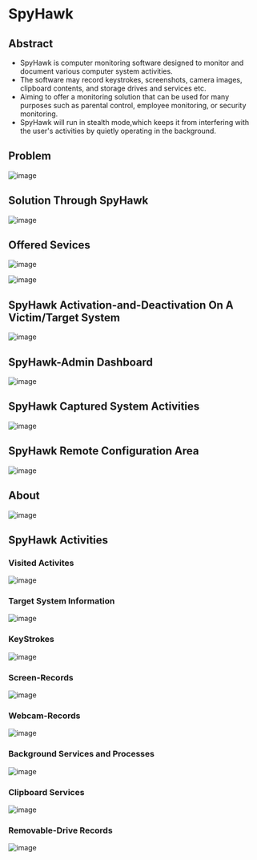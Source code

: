 # SpyHawk

<h2>Abstract</h2>

- SpyHawk is computer monitoring software designed to monitor and document various computer system activities.
- The software may record keystrokes, screenshots, camera images, clipboard contents, and storage drives and services etc.
- Aiming to offer a monitoring solution that can be used for many purposes such as parental control, employee monitoring, or security monitoring.
- SpyHawk will run in stealth mode,which keeps it from interfering with the user's activities by quietly operating in the background.

<h2>Problem</h2>

![image](https://github.com/Irfan-Ely/SpyHawk-Demo/assets/118766951/0552d6e7-8500-4071-8f35-5639259adbaf)

<h2>Solution Through SpyHawk</h2>

![image](https://github.com/Irfan-Ely/SpyHawk-Demo/assets/118766951/5dc70bf3-b062-49d0-84bc-0daa87ecf473)

<h2>Offered Sevices</h2>

![image](https://github.com/Irfan-Ely/SpyHawk-Demo/assets/118766951/89e55efd-41e7-45be-baf0-f36dc12a7607)

![image](https://github.com/Irfan-Ely/SpyHawk-Demo/assets/118766951/61db4a33-becd-40e5-ac96-0617c85e1116)

<h2>SpyHawk Activation-and-Deactivation On A Victim/Target System</h2>

![image](https://github.com/Irfan-Ely/SpyHawk-Demo/assets/118766951/47eb5ba4-086e-4fdd-8f1d-29142d2aaf77)

<h2>SpyHawk-Admin Dashboard</h2>

![image](https://github.com/Irfan-Ely/SpyHawk-Demo/assets/118766951/00c45213-22f6-40a4-9473-7e02cc1f6339)

<h2>SpyHawk Captured System Activities</h2>

![image](https://github.com/Irfan-Ely/SpyHawk-Demo/assets/118766951/8ab253c0-f344-4f58-a70c-1afac9d14876)

<h2>SpyHawk Remote Configuration Area</h2>

![image](https://github.com/Irfan-Ely/SpyHawk-Demo/assets/118766951/3633f847-67b8-461c-8afe-4e31c302c4ba)

<h2> About</h2>

![image](https://github.com/Irfan-Ely/SpyHawk-Demo/assets/118766951/f0cbd8ae-9741-480f-9ff5-66086b646f8b)

<h2>SpyHawk Activities</h2>
<h3>Visited Activites</h3>  

![image](https://github.com/Irfan-Ely/SpyHawk-Demo/assets/118766951/28f589a1-e6f4-4c2a-9150-a9130b1999c4)
<h3>Target System Information</h3>

![image](https://github.com/Irfan-Ely/SpyHawk-Demo/assets/118766951/c21b5825-cfa5-4d04-97a3-9e6f3faf28b6)
<h3>KeyStrokes</h3>

![image](https://github.com/Irfan-Ely/SpyHawk-Demo/assets/118766951/870473eb-a680-451a-b8f0-6955ae426371)
<h3>Screen-Records</h3>

![image](https://github.com/Irfan-Ely/SpyHawk-Demo/assets/118766951/662d931c-e404-4af0-b166-bf7b623fdc0b)
<h3>Webcam-Records</h3>

![image](https://github.com/Irfan-Ely/SpyHawk-Demo/assets/118766951/dbc0b3e2-409e-44a0-854b-815230d5c75f)
<h3>Background Services and Processes</h3>

![image](https://github.com/Irfan-Ely/SpyHawk-Demo/assets/118766951/ad20a9e5-e210-484c-bef8-5438e6e58d0e)
<h3>Clipboard Services</h3>

![image](https://github.com/Irfan-Ely/SpyHawk-Demo/assets/118766951/7d02a238-4076-4df6-a7f4-5d0269a42d65)
<h3>Removable-Drive Records</h3>

![image](https://github.com/Irfan-Ely/SpyHawk-Demo/assets/118766951/53fd0b8b-edce-41fa-b9c9-efc951d5915a)
